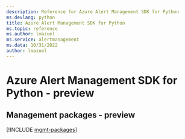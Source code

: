 ```yaml
---
description: Reference for Azure Alert Management SDK for Python
ms.devlang: python
title: Azure Alert Management SDK for Python
ms.topic: reference
ms.author: lmazuel
ms.service: alertmanagement
ms.data: 10/31/2022
author: lmazuel
---
```

# Azure Alert Management SDK for Python - preview

## Management packages - preview
[!INCLUDE [mgmt-packages](alert-management-mgmt-index.md)]